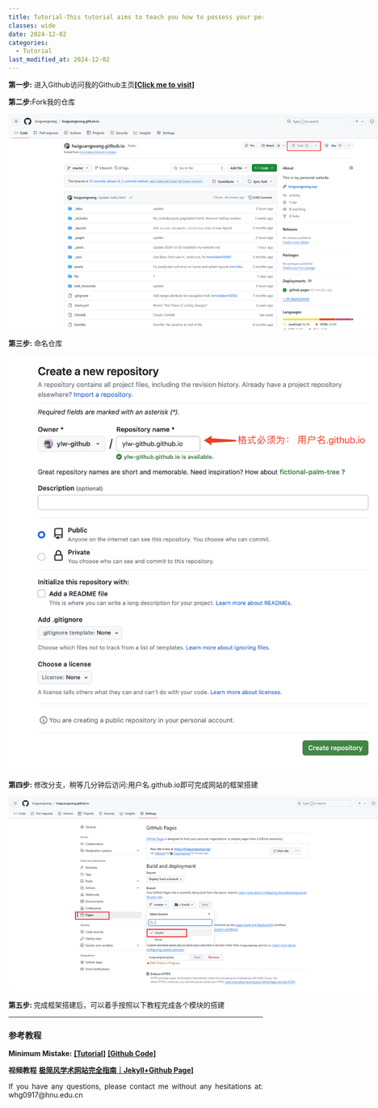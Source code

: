 ```yaml
---
title: Tutorial-This tutorial aims to teach you how to possess your personal website
classes: wide
date: 2024-12-02
categories: 
  - Tutorial
last_modified_at: 2024-12-02
---
```




<div style="text-align: justify;">
  <p><strong>第一步:</strong> 进入Github访问我的Github主页<a href="https://github.com/huiguangwang/huiguangwang.github.io"><b>[Click me to visit]</b></a>
  </p>
  <p><strong>第二步:</strong>Fork我的仓库
  </p>
</div>

<div style="text-align: center; width: 800px;">
  <img src="/web_resources/post/Snipaste_2024-12-02_22-19-51.png" />
</div>

<div style="text-align: justify;">
  <p><strong>第三步:</strong> 命名仓库
  </p>
</div>

<div style="text-align: center; width: 800px;">
  <img src="/web_resources/post/name.png" alt="image">
</div>

<div style="text-align: justify;">
  <p><strong>第四步:</strong> 修改分支，稍等几分钟后访问:用户名.github.io即可完成网站的框架搭建
  </p>
</div>

<div style="text-align: center; width: 800px;">
  <img src="/web_resources/post/修改分支.png" alt="image">
</div>
<div style="text-align: justify;">
  <p><strong>第五步: </strong>完成框架搭建后，可以着手按照以下教程完成各个模块的搭建
  </p>
</div>

---
### 参考教程


<div style="text-align: justify;">
  <p><strong>Minimum Mistake:</strong>
  <a href="https://mmistakes.github.io/minimal-mistakes/docs/quick-start-guide/"><b>[Tutorial]</b></a>
  <a href="https://github.com/mmistakes/minimal-mistakes"><b>[Github Code]</b></a>
  </p>


  <p><strong>视频教程</strong>
  <a href="https://www.bilibili.com/video/BV1ja4y1G7tX/?spm_id_from=333.337.search-card.all.click&vd_source=423235ba3c8c6b4fb4962ae292f89130"><b>极简风学术网站完全指南｜Jekyll+Github Page]</b></a>
  </p>

<div style="text-align: justify;">
  <p>If you have any questions, please contact me without any hesitations at: whg0917@hnu.edu.cn
  </p>
</div>

</div>





